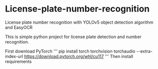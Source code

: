 # License-plate-number-recognition
License plate number recognition with YOLOv5 object detection algorithm and EasyOCR

This is simple python project for license plate detection and number recognition. 

First download PyTorch 
'''
pip install torch torchvision torchaudio --extra-index-url https://download.pytorch.org/whl/cu117
'''
Then install requirements
